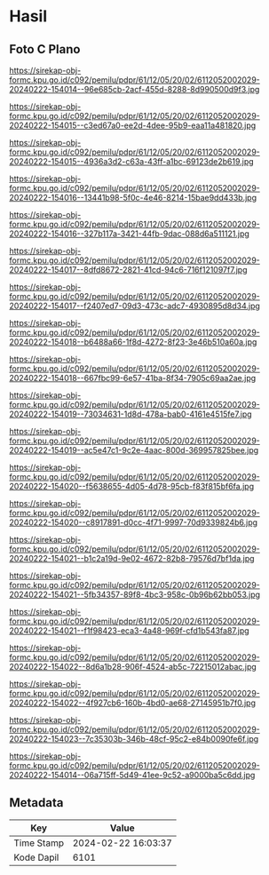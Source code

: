 # Hasil

## Foto C Plano

https://sirekap-obj-formc.kpu.go.id/c092/pemilu/pdpr/61/12/05/20/02/6112052002029-20240222-154014--96e685cb-2acf-455d-8288-8d990500d9f3.jpg

https://sirekap-obj-formc.kpu.go.id/c092/pemilu/pdpr/61/12/05/20/02/6112052002029-20240222-154015--c3ed67a0-ee2d-4dee-95b9-eaa11a481820.jpg

https://sirekap-obj-formc.kpu.go.id/c092/pemilu/pdpr/61/12/05/20/02/6112052002029-20240222-154015--4936a3d2-c63a-43ff-a1bc-69123de2b619.jpg

https://sirekap-obj-formc.kpu.go.id/c092/pemilu/pdpr/61/12/05/20/02/6112052002029-20240222-154016--13441b98-5f0c-4e46-8214-15bae9dd433b.jpg

https://sirekap-obj-formc.kpu.go.id/c092/pemilu/pdpr/61/12/05/20/02/6112052002029-20240222-154016--327b117a-3421-44fb-9dac-088d6a511121.jpg

https://sirekap-obj-formc.kpu.go.id/c092/pemilu/pdpr/61/12/05/20/02/6112052002029-20240222-154017--8dfd8672-2821-41cd-94c6-716f121097f7.jpg

https://sirekap-obj-formc.kpu.go.id/c092/pemilu/pdpr/61/12/05/20/02/6112052002029-20240222-154017--f2407ed7-09d3-473c-adc7-4930895d8d34.jpg

https://sirekap-obj-formc.kpu.go.id/c092/pemilu/pdpr/61/12/05/20/02/6112052002029-20240222-154018--b6488a66-1f8d-4272-8f23-3e46b510a60a.jpg

https://sirekap-obj-formc.kpu.go.id/c092/pemilu/pdpr/61/12/05/20/02/6112052002029-20240222-154018--667fbc99-6e57-41ba-8f34-7905c69aa2ae.jpg

https://sirekap-obj-formc.kpu.go.id/c092/pemilu/pdpr/61/12/05/20/02/6112052002029-20240222-154019--73034631-1d8d-478a-bab0-4161e4515fe7.jpg

https://sirekap-obj-formc.kpu.go.id/c092/pemilu/pdpr/61/12/05/20/02/6112052002029-20240222-154019--ac5e47c1-9c2e-4aac-800d-369957825bee.jpg

https://sirekap-obj-formc.kpu.go.id/c092/pemilu/pdpr/61/12/05/20/02/6112052002029-20240222-154020--f5638655-4d05-4d78-95cb-f83f815bf6fa.jpg

https://sirekap-obj-formc.kpu.go.id/c092/pemilu/pdpr/61/12/05/20/02/6112052002029-20240222-154020--c8917891-d0cc-4f71-9997-70d9339824b6.jpg

https://sirekap-obj-formc.kpu.go.id/c092/pemilu/pdpr/61/12/05/20/02/6112052002029-20240222-154021--b1c2a19d-9e02-4672-82b8-79576d7bf1da.jpg

https://sirekap-obj-formc.kpu.go.id/c092/pemilu/pdpr/61/12/05/20/02/6112052002029-20240222-154021--5fb34357-89f8-4bc3-958c-0b96b62bb053.jpg

https://sirekap-obj-formc.kpu.go.id/c092/pemilu/pdpr/61/12/05/20/02/6112052002029-20240222-154021--f1f98423-eca3-4a48-969f-cfd1b543fa87.jpg

https://sirekap-obj-formc.kpu.go.id/c092/pemilu/pdpr/61/12/05/20/02/6112052002029-20240222-154022--8d6a1b28-906f-4524-ab5c-72215012abac.jpg

https://sirekap-obj-formc.kpu.go.id/c092/pemilu/pdpr/61/12/05/20/02/6112052002029-20240222-154022--4f927cb6-160b-4bd0-ae68-27145951b7f0.jpg

https://sirekap-obj-formc.kpu.go.id/c092/pemilu/pdpr/61/12/05/20/02/6112052002029-20240222-154023--7c35303b-346b-48cf-95c2-e84b0090fe6f.jpg

https://sirekap-obj-formc.kpu.go.id/c092/pemilu/pdpr/61/12/05/20/02/6112052002029-20240222-154014--06a715ff-5d49-41ee-9c52-a9000ba5c6dd.jpg


## Metadata

| Key        | Value               |
| ---------- | ------------------- |
| Time Stamp | 2024-02-22 16:03:37 |
| Kode Dapil | 6101                |



